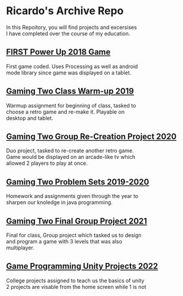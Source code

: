 # Ricardo's Archive Repo
In this Repoitory, you will find projects and excersises  <br>I have completed over the course of my education.

## [FIRST Power Up 2018 Game](https://github.com/rmflores663/RicardoArchiveRepo/tree/main/RicardosGame)
First game coded. Uses Processing as well as android <br> mode library since game was displayed on a tablet.
## [Gaming Two Class Warm-up 2019](https://github.com/rmflores663/RicardoArchiveRepo/tree/main/GamingII_WarmUpExercise)
Warmup assignment for beginning of class, tasked to <br> choose a retro game and re-make it. Playable on <br> desktop and tablet.
## [Gaming Two Group Re-Creation Project 2020](https://github.com/rmflores663/RicardoArchiveRepo/tree/main/Thecentipedere-creation)
Duo project, tasked to re-create another retro game. <br> Game would be displayed on an arcade-like tv which <br> allowed 2 players to play at once.
## [Gaming Two Problem Sets 2019-2020](https://github.com/rmflores663/RicardoArchiveRepo/tree/main/AdvancedProblemsetsPlus)
Homework and assignments given through the year to <br> sharpen our knoledge in java programming.
## [Gaming Two Final Group Project 2021](https://github.com/rmflores663/RicardoArchiveRepo/tree/main/AttractiveRepulsiveness)
Final for class, Group project which tasked us to design <br> and program a game with 3 levels that was also <br> multiplayer. 
## [Game Programming Unity Projects 2022](https://github.com/rmflores663/GameProgramming)
College projects assigned to teach us the basics of unity <br> 2 projects are visable from the home screen while 1 is not
